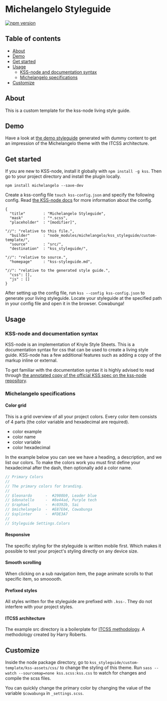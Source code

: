# Michelangelo Styleguide
[![npm version](https://badge.fury.io/js/michelangelo.svg)](https://badge.fury.io/js/michelangelo)



## Table of contents
- [About](#about)
- [Demo](#demo)
- [Get started](#get-started)
- [Usage](#usage)
    + [KSS-node and documentation syntax](#kss-node-and-documentation-syntax)
    + [Michelangelo specifications](#michelangelo-specifications)
- [Customize](#customize)



## About
This is a custom template for the kss-node living style guide.



## Demo
Have a look at [the demo styleguide](http://stamkracht.github.io/michelangelo/section-settings.html) generated with dummy content to get an impression of the Michelangelo theme with the ITCSS architecture.



## Get started
If you are new to KSS-node, install it globally with `npm install -g kss`. Then go to your project directory and install the plugin locally.
```
npm install michelangelo --save-dev
```

Create a kss-config file `touch kss-config.json` and specify the following config. Read [the KSS-node docs](https://github.com/kss-node/kss-node#using-the-command-line-tool) for more information about the config.
```
{
  "title"        : "Michelangelo Styleguide",
  "mask"         : "*.scss",
  "placeholder"  : "[modifier]",

"//": "relative to this file.",
  "builder"      : "node_modules/michelangelo/kss_styleguide/custom-template/",
  "source"       : "src/",
  "destination"  : "kss_styleguide/",

"//": "relative to source.",
  "homepage"     : "kss-styleguide.md",

"//": "relative to the generated style guide.",
  "css": [],
  "js" : []
}
```

After setting up the config file, run `kss --config kss-config.json` to generate your living styleguide. Locate your styleguide at the specified path in your config file and open it in the browser. Cowabunga!



## Usage

### KSS-node and documentation syntax
KSS-node is an implementation of Knyle Style Sheets. This is a documentation syntax for css that can be used to create a living style guide. KSS-node has a few additional features such as adding a copy of the markup inline or external.

To get familiar with the documentation syntax it is highly advised to read through [the annotated copy of the official KSS spec on the kss-node repository](https://github.com/kss-node/kss/blob/spec/SPEC.md).


### Michelangelo specifications

#### Color grid
This is a grid overview of all your project colors. Every color item consists of 4 parts (the color variable and hexadecimal are required).
- color example
- color name
- color variable
- color hexadecimal

In the example below you can see we have a heading, a description, and we list our colors. To make the colors work you must first define your hexadecimal after the dash, then optionally add a color name.
```scss
// Primary Colors
//
// The primary colors for branding.
//
// $leonardo      -  #2980b9, Leader blue
// $donatello     -  #8e44ad, Purple tech
// $raphael       -  #c0392b, Sai
// $michelangelo  -  #E87E04, Cowabunga
// $splinter      -  #FDE3A7
//
// Styleguide Settings.Colors
```

#### Responsive
The specific styling for the styleguide is written mobile first. Which makes it possible to test your project's styling directly on any device size.

#### Smooth scrolling
When clicking on a sub navigation item, the page animate scrolls to that specific item, so smooooth.

#### Prefixed styles
All styles written for the styleguide are prefixed with `.kss-`. They do not interfere with your project styles.

#### ITCSS architecture
The example src directory is a boilerplate for [ITCSS methodology](https://youtu.be/1OKZOV-iLj4). A methodology created by Harry Roberts.



## Customize
Inside the node package directory, go to `kss_styleguide/custom-template/kss-assets/css/` to change the styling of this theme. Run `sass --watch --sourcemap=none kss.scss:kss.css` to watch for changes and compile the scss files.

You can quickly change the primary color by changing the value of the variable `$cowabunga` in `_settings.scss`.
